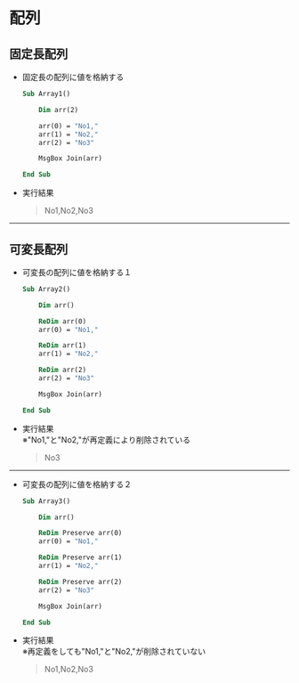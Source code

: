 # 配列

## 固定長配列

* 固定長の配列に値を格納する

  ```vb
  Sub Array1()

      Dim arr(2)

      arr(0) = "No1,"
      arr(1) = "No2,"
      arr(2) = "No3"

      MsgBox Join(arr)

  End Sub
  ```

* 実行結果

  > No1,No2,No3

***

## 可変長配列

* 可変長の配列に値を格納する１

  ```vb
  Sub Array2()

      Dim arr()

      ReDim arr(0)
      arr(0) = "No1,"

      ReDim arr(1)
      arr(1) = "No2,"

      ReDim arr(2)
      arr(2) = "No3"

      MsgBox Join(arr)

  End Sub
  ```

* 実行結果  
  ※"No1,"と"No2,"が再定義により削除されている

  > No3

***

* 可変長の配列に値を格納する２

  ```vb
  Sub Array3()

      Dim arr()

      ReDim Preserve arr(0)
      arr(0) = "No1,"

      ReDim Preserve arr(1)
      arr(1) = "No2,"

      ReDim Preserve arr(2)
      arr(2) = "No3"

      MsgBox Join(arr)

  End Sub
  ```

* 実行結果  
  ※再定義をしても"No1,"と"No2,"が削除されていない

  > No1,No2,No3
